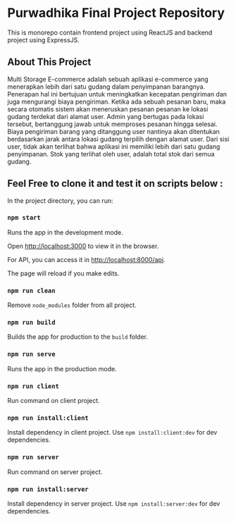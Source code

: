 # Purwadhika Final Project Repository
This is monorepo contain frontend project using ReactJS and backend project using ExpressJS.

## About This Project
Multi Storage E-commerce adalah sebuah aplikasi e-commerce yang menerapkan lebih
dari satu gudang dalam penyimpanan barangnya. Penerapan hal ini bertujuan untuk
meningkatkan kecepatan pengiriman dan juga mengurangi biaya pengiriman.
Ketika ada sebuah pesanan baru, maka secara otomatis sistem akan meneruskan pesanan
pesanan ke lokasi gudang terdekat dari alamat user. Admin yang bertugas pada lokasi
tersebut, bertanggung jawab untuk memproses pesanan hingga selesai. Biaya pengiriman
barang yang ditanggung user nantinya akan ditentukan berdasarkan jarak antara lokasi
gudang terpilih dengan alamat user.
Dari sisi user, tidak akan terlihat bahwa aplikasi ini memiliki lebih dari satu gudang
penyimpanan. Stok yang terlihat oleh user, adalah total stok dari semua gudang.

## Feel Free to clone it and test it on scripts below :

In the project directory, you can run:

### `npm start`

Runs the app in the development mode.

Open [http://localhost:3000](http://localhost:3000) to view it in the browser.

For API, you can access it in [http://localhost:8000/api](http://localhost:8000/api).

The page will reload if you make edits.

### `npm run clean`

Remove `node_modules` folder from all project.

### `npm run build`

Builds the app for production to the `build` folder.

### `npm run serve`

Runs the app in the production mode.

### `npm run client`

Run command on client project.

### `npm run install:client`

Install dependency in client project. Use `npm install:client:dev` for dev dependencies.

### `npm run server`

Run command on server project.

### `npm run install:server`

Install dependency in server project. Use `npm install:server:dev` for dev dependencies.
